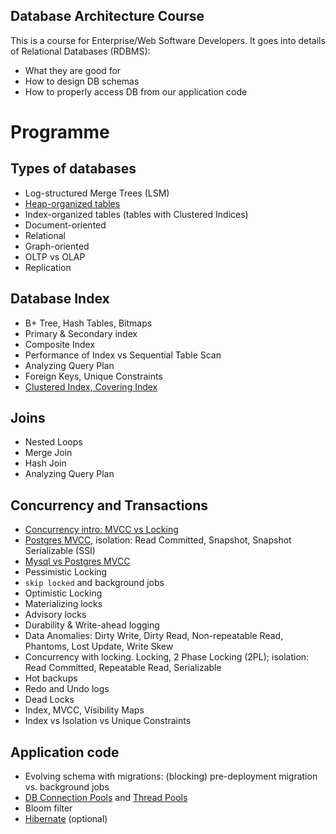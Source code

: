 Database Architecture Course
----------------------------

This is a course for Enterprise/Web Software Developers. It goes into details of Relational Databases (RDBMS):

* What they are good for
* How to design DB schemas
* How to properly access DB from our application code

# Programme

## Types of databases

* Log-structured Merge Trees (LSM)
* [Heap-organized tables](./docs/heap-organized-table.adoc)
* Index-organized tables (tables with Clustered Indices)
* Document-oriented
* Relational
* Graph-oriented
* OLTP vs OLAP
* Replication

## Database Index

* B+ Tree, Hash Tables, Bitmaps
* Primary & Secondary index
* Composite Index
* Performance of Index vs Sequential Table Scan
* Analyzing Query Plan
* Foreign Keys, Unique Constraints
* [Clustered Index, Covering Index](https://github.com/ctapobep/blog/issues/9)

## Joins

* Nested Loops
* Merge Join
* Hash Join
* Analyzing Query Plan

## Concurrency and Transactions

* [Concurrency intro: MVCC vs Locking](./docs/concurrency-mvcc-vs-locks.adoc)
* [Postgres MVCC](./docs/mvcc-pg.adoc), isolation: Read Committed, Snapshot, Snapshot Serializable (SSI)
* [Mysql vs Postgres MVCC](https://github.com/ctapobep/blog/issues/24)
* Pessimistic Locking
* `skip locked` and background jobs
* Optimistic Locking
* Materializing locks
* Advisory locks
* Durability & Write-ahead logging
* Data Anomalies: Dirty Write, Dirty Read, Non-repeatable Read, Phantoms, Lost Update, Write Skew
* Concurrency with locking. Locking, 2 Phase Locking (2PL); isolation: Read Committed, Repeatable Read, Serializable
* Hot backups
* Redo and Undo logs
* Dead Locks
* Index, MVCC, Visibility Maps
* Index vs Isolation vs Unique Constraints

## Application code

* Evolving schema with migrations: (blocking) pre-deployment migration vs. background jobs
* [DB Connection Pools](https://github.com/qala-io/java-course/blob/master/docs/programme/db-pools.md) and [Thread Pools](https://github.com/qala-io/java-course/blob/master/docs/programme/web-apps.md#step-2---thread-pools)
* Bloom filter
* [Hibernate](https://github.com/qala-io/java-course/blob/master/docs/programme/hibernate.md) (optional)